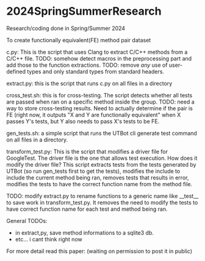 # 2024SpringSummerResearch
Research/coding done in Spring/Summer 2024

To create functionally equivalent(FE) method pair dataset

c.py: This is the script that uses Clang to extract C/C++ methods from a C/C++ file. 
TODO: somehow detect macros in the preprocessing part and add those to the function extractions.
TODO: remove *any* use of user-defined types and only standard types from standard headers.

extract.py: this is the script that runs c.py on all files in a directory

cross_test.sh: this is for cross-testing. The script detects whether all tests are passed when ran on a specific method inside the group. 
TODO: need a way to store cross-testing results. Need to actually determine if the pair is FE (right now, it outputs "X and Y are functionally equivalent" when X passes Y's tests, but Y also needs to pass X's tests to be FE.

gen_tests.sh: a simple script that runs the UTBot cli generate test command on all files in a directory.

transform_test.py: This is the script that modifies a driver file for GoogleTest. The driver file is the one that allows test execution. How does it modify the driver file? This script extracts tests from the tests generated by UTBot (so run gen_tests first to get the tests), modifies the include to include the current method being ran, removes tests that results in error, modifies the tests to have the correct function name from the method file.

TODO: modify extract.py to rename functions to a generic name like \_\_test\_\_ to save work in transform_test.py. It removes the need to modify the tests to have correct function name for each test and method being ran.


General TODOs:
- in extract,py, save method informations to a sqlite3 db.
- etc... i cant think right now 

For more detail read this paper: (waiting on permission to post it in public)
